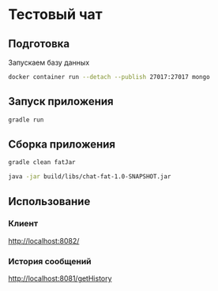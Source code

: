 # Тестовый чат

## Подготовка
Запускаем базу данных
```bash
docker container run --detach --publish 27017:27017 mongo
```

## Запуск приложения
```bash
gradle run
```

## Сборка приложения
```bash
gradle clean fatJar
```
```bash
java -jar build/libs/chat-fat-1.0-SNAPSHOT.jar
```

## Использование
### Клиент
[http://localhost:8082/](http://localhost:8082/)

### История сообщений
[http://localhost:8081/getHistory](http://localhost:8081/getHistory)